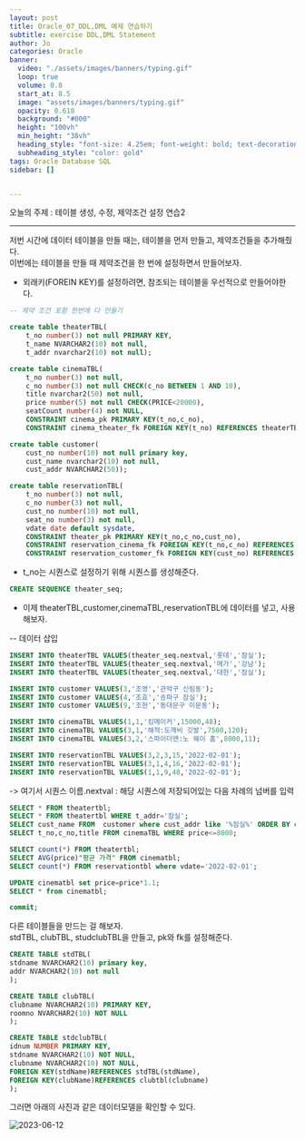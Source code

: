```yaml
---
layout: post
title: Oracle_07_DDL,DML 예제 연습하기
subtitle: exercise DDL,DML Statement
author: Jo
categories: Oracle
banner:
  video: "./assets/images/banners/typing.gif"
  loop: true
  volume: 0.8
  start_at: 8.5
  image: "assets/images/banners/typing.gif"
  opacity: 0.618
  background: "#000"
  height: "100vh"
  min_height: "38vh"
  heading_style: "font-size: 4.25em; font-weight: bold; text-decoration: underline"
  subheading_style: "color: gold"
tags: Oracle Database SQL
sidebar: []


---
```


오늘의 주제 :  테이블 생성, 수정, 제약조건 설정 연습2 <br>
 * * *
 
저번 시간에 데이터 테이블을 만들 때는, 테이블을 먼저 만들고, 제약조건들을 추가해줬다.<br>
이번에는 테이블을 만들 때 제약조건을 한 번에 설정하면서 만들어보자.<br>
* 외래키(FOREIN KEY)를 설정하려면, 참조되는 테이블을 우선적으로 만들어야한다.<br>

```sql
-- 제약 조건 포함 한번에 다 만들기

create table theaterTBL(
    t_no number(3) not null PRIMARY KEY,
    t_name NVARCHAR2(10) not null,
    t_addr nvarchar2(10) not null);

create table cinemaTBL(
    t_no number(3) not null,
    c_no number(3) not null CHECK(c_no BETWEEN 1 AND 10),
    title nvarchar2(50) not null,
    price number(5) not null CHECK(PRICE<20000),
    seatCount number(4) not NULL,
    CONSTRAINT cinema_pk PRIMARY KEY(t_no,c_no),
    CONSTRAINT cinema_theater_fk FOREIGN KEY(t_no) REFERENCES theaterTBL(t_no));

create table customer(
    cust_no number(10) not null primary key,
    cust_name nvarchar2(10) not null,
    cust_addr NVARCHAR2(50));

create table reservationTBL(
    t_no number(3) not null,
    c_no number(3) not null,
    cust_no number(10) not null,
    seat_no number(3) not null,
    vdate date default sysdate,
    CONSTRAINT theater_pk PRIMARY KEY(t_no,c_no,cust_no),
    CONSTRAINT reservation_cinema_fk FOREIGN KEY(t_no,c_no) REFERENCES cinemaTBL(t_no,c_no),
    CONSTRAINT reservation_customer_fk FOREIGN KEY(cust_no) REFERENCES customer(cust_no));
```

- t_no는 시퀀스로 설정하기 위해 시퀀스를 생성해준다.
```sql
CREATE SEQUENCE theater_seq;
```

- 이제 theaterTBL,customer,cinemaTBL,reservationTBL에 데이터를 넣고, 사용해보자.<br>

-- 데이터 삽입
```sql
INSERT INTO theaterTBL VALUES(theater_seq.nextval,'롯데','잠실');
INSERT INTO theaterTBL VALUES(theater_seq.nextval,'메가','강남');
INSERT INTO theaterTBL VALUES(theater_seq.nextval,'대한','잠실');

INSERT INTO customer VALUES(3,'조영','관악구 신림동');
INSERT INTO customer VALUES(4,'조효','송파구 잠실');
INSERT INTO customer VALUES(9,'조현','동대문구 이문동');

INSERT INTO cinemaTBL VALUES(1,1,'킹메이커',15000,48);
INSERT INTO cinemaTBL VALUES(3,1,'해적:도깨비 깃발',7500,120);
INSERT INTO cinemaTBL VALUES(3,2,'스파이더맨:노 웨이 홈',8000,11);

INSERT INTO reservationTBL VALUES(3,2,3,15,'2022-02-01');
INSERT INTO reservationTBL VALUES(3,1,4,16,'2022-02-01');
INSERT INTO reservationTBL VALUES(1,1,9,48,'2022-02-01');
```
 -> 여기서 시퀀스 이름.nextval : 해당 시퀀스에 저장되어있는 다음 차례의 넘버를 입력<br>

```sql
SELECT * FROM theatertbl;
SELECT * FROM theatertbl WHERE t_addr='잠실';
SELECT cust_name FROM  customer where cust_addr like '%잠실%' ORDER BY cust_name desc;
SELECT t_no,c_no,title FROM cinemaTBL WHERE price<=8000;

SELECT count(*) FROM theatertbl;
SELECT AVG(price)"평균 가격" FROM cinematbl;
SELECT count(*) FROM reservationtbl where vdate='2022-02-01';

UPDATE cinematbl set price=price*1.1; 
SELECT * from cinematbl;

commit;
```

다른 테이블들을 만드는 걸 해보자.<br>
stdTBL, clubTBL, studclubTBL을 만들고, pk와 fk를 설정해준다.
```sql
CREATE TABLE stdTBL(
stdname NVARCHAR2(10) primary key,
addr NVARCHAR2(10) not null
);

CREATE TABLE clubTBL(
clubname NVARCHAR2(10) PRIMARY KEY,
roomno NVARCHAR2(10) NOT NULL
);

CREATE TABLE stdclubTBL(
idnum NUMBER PRIMARY KEY,
stdname NVARCHAR2(10) NOT NULL,
clubname NVARCHAR2(10) NOT NULL,
FOREIGN KEY(stdName)REFERENCES stdTBL(stdName),
FOREIGN KEY(clubName)REFERENCES clubtbl(clubname)
);
```
그러면 아래의 사진과 같은 데이터모델을 확인할 수 있다.

![2023-06-12](https://github.com/CheeseYoung/cheeseyoung.github.io/assets/132384527/8a798596-3a4a-4a8b-956e-a011961db056)

